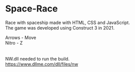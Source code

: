 # Space-Race
Race with spaceship made with HTML, CSS and JavaScript.<br>
The game was developed using Construct 3 in 2021.<br>

Arrows - Move<br>
Nitro - Z<br>
<br><br>
NW.dll needed to run the build.<br>
https://www.dllme.com/dll/files/nw
<br><br>
